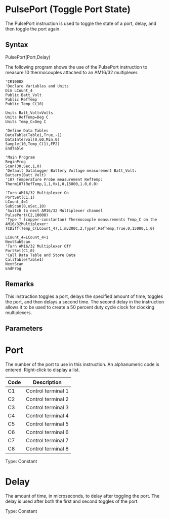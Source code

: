 # PulsePort (Toggle Port State)

The PulsePort instruction is used to toggle the state of a port, delay, and then toggle the port again.

## Syntax

PulsePort(Port,Delay)

The following program shows the use of the PulsePort instruction to measure 10 thermocouples attached to an AM16/32 multiplexer.

```
'CR1000X
'Declare Variables and Units
Dim LCount_4
Public Batt_Volt
Public RefTemp
Public Temp_C(10)

Units Batt_Volt=Volts
Units RefTemp=Deg C
Units Temp_C=Deg C

'Define Data Tables
DataTable(Table1,True,-1)
DataInterval(0,60,Min,0)
Sample(10,Temp_C(1),FP2)
EndTable

'Main Program
BeginProg
Scan(30,Sec,1,0)
'Default Datalogger Battery Voltage measurement Batt_Volt:
Battery(Batt_Volt)
'107 Temperature Probe measurement RefTemp:
Therm107(RefTemp,1,1,Vx1,0,15000,1.0,0.0)

'Turn AM16/32 Multiplexer On
PortSet(C1,1)
LCount_4=1
SubScan(0,uSec,10)
'Switch to next AM16/32 Multiplexer channel
PulsePort(C2,10000)
'Type T (copper-constantan) Thermocouple measurements Temp_C on the AM16/32Multiplexer:
TCDiff(Temp_C(LCount_4),1,mv200C,2,TypeT,RefTemp,True,0,15000,1,0)

LCount_4=LCount_4+1
NextSubScan
'Turn AM16/32 Multiplexer Off
PortSet(C1,0)
'Call Data Table and Store Data
CallTable(Table1)
NextScan
EndProg
```

## Remarks

This instruction toggles a port, delays the specified amount of time, toggles the port, and then delays a second time. The second delay in the instruction allows it to be used to create a 50 percent duty cycle clock for clocking multiplexers.

## Parameters

# Port

The number of the port to use in this instruction. An alphanumeric code is entered. Right-click to display a list.

| Code | Description        |
| ---- | ------------------ |
| C1   | Control terminal 1 |
| C2   | Control terminal 2 |
| C3   | Control terminal 3 |
| C4   | Control terminal 4 |
| C5   | Control terminal 5 |
| C6   | Control terminal 6 |
| C7   | Control terminal 7 |
| C8   | Control terminal 8 |

Type: Constant

# Delay

The amount of time, in microseconds, to delay after toggling the port. The delay is used after both the first and second toggles of the port.

Type: Constant
